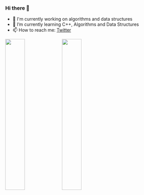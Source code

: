 ### Hi there 👋

- 🔭 I'm currently working on algorithms and data structures
- 🌱 I’m currently learning C++, Algorithms and Data Structures 
- 📫 How to reach me: <a href="https://twitter.com/mtevfik41">Twitter</a>

<img style ="height:35%;" src="https://github-readme-stats.vercel.app/api?username=mtevfik41&&show_icons=true&title_color=ffffff&icon_color=bb2acf&text_color=daf7dc&bg_color=151515"> <img style="height:35%;" src="https://github-readme-stats.vercel.app/api/top-langs/?username=mtevfik41&theme=tokyonight">
